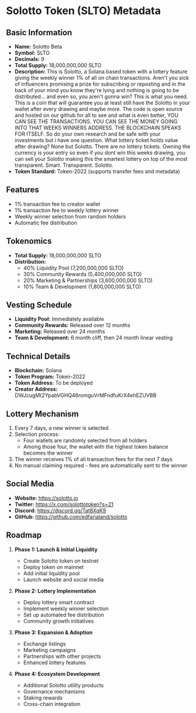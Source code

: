 # Solotto Token (SLTO) Metadata

## Basic Information
- **Name:** Solotto Beta
- **Symbol:** SLTO
- **Decimals:** 9
- **Total Supply:** 18,000,000,000 SLTO
- **Description:** This is Solotto, a Solana based token with a lottery feature giving the weekly winner 1% of all on chain transactions. Aren't you sick of influencers promising a prize for subscribing or reposting and in the back of your mind you know they're lying and nothing is going to be distributed... and even so, you aren't gonna win? This is what you need. This is a coin that will guarantee you at least still have the Solotto in your wallet after every drawing and maybe more. The code is open source and hosted on our github for all to see and what is even better, YOU CAN SEE THE TRANSACTIONS. YOU CAN SEE THE MONEY GOING INTO THAT WEEKS WINNERS ADDRESS. THE BLOCKCHAIN SPEAKS FOR ITSELF. So do your own research and be safe with your investments but i have one question. What lottery ticket holds value after drawing? None but Solotto. There are no lottery tickets. Owning the currency is your entry so even if you dont win this weeks drawing, you can sell your Solotto making this the smartest lottery on top of the most transparent. Smart. Transparent. Solotto.
- **Token Standard:** Token-2022 (supports transfer fees and metadata)

## Features
- 1% transaction fee to creator wallet
- 1% transaction fee to weekly lottery winner
- Weekly winner selection from random holders
- Automatic fee distribution

## Tokenomics
- **Total Supply:** 18,000,000,000 SLTO
- **Distribution:**
  * 40% Liquidity Pool (7,200,000,000 SLTO)
  * 30% Community Rewards (5,400,000,000 SLTO)
  * 20% Marketing & Partnerships (3,600,000,000 SLTO)
  * 10% Team & Development (1,800,000,000 SLTO)

## Vesting Schedule
- **Liquidity Pool:** Immediately available
- **Community Rewards:** Released over 12 months
- **Marketing:** Released over 24 months
- **Team & Development:** 6 month cliff, then 24 month linear vesting

## Technical Details
- **Blockchain:** Solana
- **Token Program:** Token-2022
- **Token Address:** To be deployed
- **Creator Address:** DWJcugMt2YpabVGHQ46romguVrMFndfuKrX4ehEZUVBB

## Lottery Mechanism
1. Every 7 days, a new winner is selected
2. Selection process:
   - Four wallets are randomly selected from all holders
   - Among those four, the wallet with the highest token balance becomes the winner
3. The winner receives 1% of all transaction fees for the next 7 days
4. No manual claiming required - fees are automatically sent to the winner

## Social Media
- **Website:** https://solotto.io
- **Twitter:** https://x.com/solottotoken?s=21
- **Discord:** https://discord.gg/Tat8XqK9
- **GitHub:** https://github.com/edfarialand/solotto

## Roadmap
1. **Phase 1: Launch & Initial Liquidity**
   - Create Solotto token on testnet
   - Deploy token on mainnet
   - Add initial liquidity pool
   - Launch website and social media

2. **Phase 2: Lottery Implementation**
   - Deploy lottery smart contract
   - Implement weekly winner selection
   - Set up automated fee distribution
   - Community growth initiatives

3. **Phase 3: Expansion & Adoption**
   - Exchange listings
   - Marketing campaigns
   - Partnerships with other projects
   - Enhanced lottery features

4. **Phase 4: Ecosystem Development**
   - Additional Solotto utility products
   - Governance mechanisms
   - Staking rewards
   - Cross-chain integration
